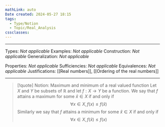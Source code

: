 ```yaml
---
mathLink: auto
Date created: 2024-05-27 18:15
tags:
  - Type/Notion
  - Topic/Real_Analysis
cssclasses:
---
```


---

Types: _Not applicable_
Examples: _Not applicable_
Construction: _Not applicable_
Generalization: _Not applicable_

Properties: _Not applicable_
Sufficiencies: _Not applicable_
Equivalences: _Not applicable_
Justifications: [[Real numbers]], [[Ordering of the real numbers]]

---

> [!quote] Notion: Maximum and minimum of a real valued function
> Let $X$ and $Y$ be subsets of $\mathbb{R}$ and let $f:X\to Y$ be a function. We say that $f$ attains a maximum for some $\hat{x}\in X$ if and only if $$ \forall x\in X, f(x)\leq f(\hat{x}) $$
> Similarly we say that $f$ attains a minimum for some $\hat{x}\in X$ if and only if $$ \forall x\in X, f(\hat{x})\leq f(x) $$



